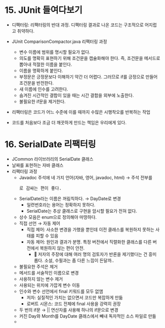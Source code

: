 # 15. JUnit 들여다보기

- 디팩터링: 리팩터링의 반대 과정. 디팩터링 결과로 나온 코드는 구조적으로 어지럽고 취약하다.
- JUnit ComparisonCompactor.java 리팩터링 과정
  - 변수 이름에 범위를 명시할 필요가 없다.
  - 의도를 명확히 표현하기 위해 조건문을 캡슐화해야 한다. 즉, 조건문을 메서드로 뽑아내 적절한 이름을 붙인다.
  - 이름을 명확하게 붙인다.
  - 부정문은 긍정문보다 이해하기 약간 더 어렵다. 그러므로 if를 긍정으로 만들어 조건문을 반전한다.
  - 새 이름에 인수를 고려한다.
  - 숨겨진 시간적인 결합이 있을 때는 시간 결합을 외부에 노출한다.
  - 불필요한 if문을 제거한다.
- 리팩터링은 코드가 어느 수준에 이를 때까지 수많은 시행착오를 반복하는 작업

- 코드를 처음보다 조금 더 깨끗하게 만드는 책임은 우리에게 있다.



# 16. SerialDate 리팩터링

- JCommon 라이브러리의 SerialDate 클래스
- 날짜를 표현하는 자바 클래스
- 리팩터링 과정
  - Javadoc 주석에 네 가지 언어(자바, 영어, javadoc, html) → 주석 전부를 <pre>로 감싸는 편이 좋다.
  - SerialDate라는 이름은 꺼림칙하다. → DayDate로 변경
    - 일련번호라는 용어는 정확하지 못하다.
    - SerialDate는 추상 클래스로 구현을 암시할 필요가 전혀 없다.
  - 상수 모음은 enum으로 정의해야 마땅하다.
  - 직접 선언 → 자동 제어
    - 직접 제어: 사소한 변경을 가했을 뿐인데 이전 클래스를 복원하지 못하는 사태를 피할 수 있음
    - 자동 제어: 원인과 결과가 분명. 특정 버전에서 직렬화한 클래스를 다른 버전에서 복원하지 않는 편이 안전.
      - :rabbit: 저자의 주장에 대해 여러 명의 검토자가 반론을 제기했다는 건 흥미롭다. 소설, 수필과는 좀 다른 느낌이 든달까..
  - 불필요한 주석은 제거
  - 메서드를 서술적인 이름으로 변경
  - 사용하지 않는 변수 제거
  - 사용되는 위치에 가깝게 변수 이동
  - 인수와 변수 선언에서 final 키워드를 모두 없앰
    - 저자: 실질적인 가치는 없으면서 코드만 복잡하게 만듦
    - 로버트 시몬스: 코드 전체에 final 사용을 강력히 권장
  - 두 번의 if문 → || 연산자를 사용해 하나의 if문으로 변경
  - 커진 Day와 Month를 DayDate 클래스에서 빼내 독자적인 소스 파일로 만듦
  - 
